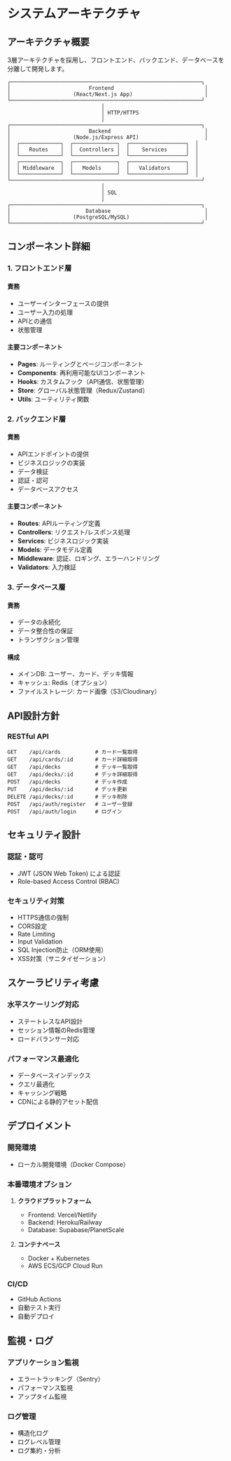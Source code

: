 # システムアーキテクチャ

## アーキテクチャ概要

3層アーキテクチャを採用し、フロントエンド、バックエンド、データベースを分離して開発します。

```
┌─────────────────────────────────────────────────────────────┐
│                         Frontend                             │
│                    (React/Next.js App)                       │
└─────────────────────────────────────────────────────────────┘
                              │
                              │ HTTP/HTTPS
                              │
┌─────────────────────────────────────────────────────────────┐
│                         Backend                              │
│                    (Node.js/Express API)                     │
│  ┌─────────────┐  ┌──────────────┐  ┌──────────────────┐  │
│  │   Routes    │  │  Controllers │  │    Services      │  │
│  └─────────────┘  └──────────────┘  └──────────────────┘  │
│  ┌─────────────┐  ┌──────────────┐  ┌──────────────────┐  │
│  │ Middleware  │  │   Models     │  │   Validators     │  │
│  └─────────────┘  └──────────────┘  └──────────────────┘  │
└─────────────────────────────────────────────────────────────┘
                              │
                              │ SQL
                              │
┌─────────────────────────────────────────────────────────────┐
│                        Database                              │
│                    (PostgreSQL/MySQL)                        │
└─────────────────────────────────────────────────────────────┘
```

## コンポーネント詳細

### 1. フロントエンド層

#### 責務
- ユーザーインターフェースの提供
- ユーザー入力の処理
- APIとの通信
- 状態管理

#### 主要コンポーネント
- **Pages**: ルーティングとページコンポーネント
- **Components**: 再利用可能なUIコンポーネント
- **Hooks**: カスタムフック（API通信、状態管理）
- **Store**: グローバル状態管理（Redux/Zustand）
- **Utils**: ユーティリティ関数

### 2. バックエンド層

#### 責務
- APIエンドポイントの提供
- ビジネスロジックの実装
- データ検証
- 認証・認可
- データベースアクセス

#### 主要コンポーネント
- **Routes**: APIルーティング定義
- **Controllers**: リクエスト/レスポンス処理
- **Services**: ビジネスロジック実装
- **Models**: データモデル定義
- **Middleware**: 認証、ロギング、エラーハンドリング
- **Validators**: 入力検証

### 3. データベース層

#### 責務
- データの永続化
- データ整合性の保証
- トランザクション管理

#### 構成
- メインDB: ユーザー、カード、デッキ情報
- キャッシュ: Redis（オプション）
- ファイルストレージ: カード画像（S3/Cloudinary）

## API設計方針

### RESTful API

```
GET    /api/cards           # カード一覧取得
GET    /api/cards/:id       # カード詳細取得
GET    /api/decks           # デッキ一覧取得
GET    /api/decks/:id       # デッキ詳細取得
POST   /api/decks           # デッキ作成
PUT    /api/decks/:id       # デッキ更新
DELETE /api/decks/:id       # デッキ削除
POST   /api/auth/register   # ユーザー登録
POST   /api/auth/login      # ログイン
```

## セキュリティ設計

### 認証・認可
- JWT (JSON Web Token) による認証
- Role-based Access Control (RBAC)

### セキュリティ対策
- HTTPS通信の強制
- CORS設定
- Rate Limiting
- Input Validation
- SQL Injection防止（ORM使用）
- XSS対策（サニタイゼーション）

## スケーラビリティ考慮

### 水平スケーリング対応
- ステートレスなAPI設計
- セッション情報のRedis管理
- ロードバランサー対応

### パフォーマンス最適化
- データベースインデックス
- クエリ最適化
- キャッシング戦略
- CDNによる静的アセット配信

## デプロイメント

### 開発環境
- ローカル開発環境（Docker Compose）

### 本番環境オプション
1. **クラウドプラットフォーム**
   - Frontend: Vercel/Netlify
   - Backend: Heroku/Railway
   - Database: Supabase/PlanetScale

2. **コンテナベース**
   - Docker + Kubernetes
   - AWS ECS/GCP Cloud Run

### CI/CD
- GitHub Actions
- 自動テスト実行
- 自動デプロイ

## 監視・ログ

### アプリケーション監視
- エラートラッキング（Sentry）
- パフォーマンス監視
- アップタイム監視

### ログ管理
- 構造化ログ
- ログレベル管理
- ログ集約・分析